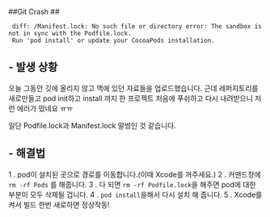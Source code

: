 ##Git Crash ##
```diff: /../Podfile.lock: No such file or directory
 diff: /Manifest.lock: No such file or directory error: The sandbox is not in sync with the Podfile.lock. 
 Run 'pod install' or update your CocoaPods installation.
 ```

## - 발생 상황 ##
오늘 그동안 깃에 올리지 않고 맥에 있던 자료들을 업로드했습니다. 근데 레퍼지토리를 새로만들고 pod init하고 install 까지 한 프로젝트  처음에 푸쉬하고  다시 내려받으니 저런 에러가 떴네요 ㅠㅠ 

일단  Podfile.lock과 Manifest.lock 말썽인 것 같습니다. 

## - 해결법 ##

1 . pod이 설치된 곳으로 경로를 이동합니다.(이때 Xcode를 꺼주세요.)
2 . 커맨드창에 ```rm -rf Pods``` 를 해줍니다.
3 . 다 되면 ```rm -rf Podfile.lock```을 해주면 pod에 대한 부분이 모두 삭제될 겁니다.
4 . ```pod install```을해서 다시 설치 해 줍니다.
5 . Xcode를 켜서 빌드 한번 새로하면 정상작동!  
